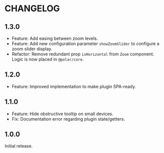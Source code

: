 # CHANGELOG

## 1.3.0

- Feature: Add easing between zoom levels.
- Feature: Add new configuration parameter `showZoomSlider` to configure a zoom slider display.
- Refactor: Remove redundant prop `isHorizontal` from `Zoom` component. Logic is now placed in `@polar/core`.

## 1.2.0

- Feature: Improved implementation to make plugin SPA-ready.

## 1.1.0

- Feature: Hide obstructive tooltip on small devices.
- Fix: Documentation error regarding plugin state/getters.

## 1.0.0

Initial release.
